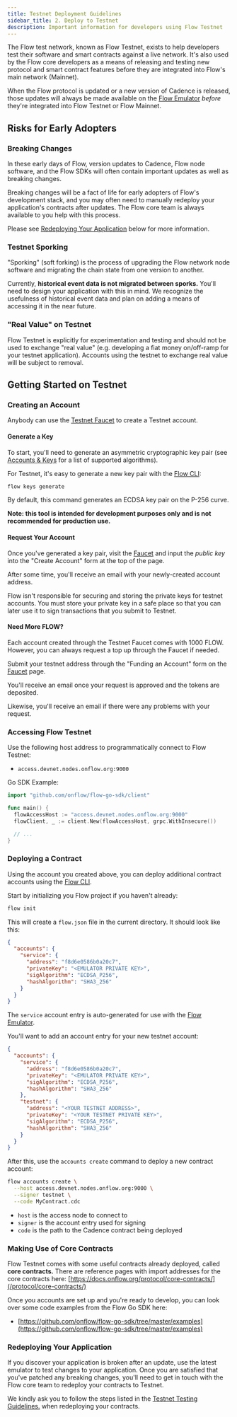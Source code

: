 ```yaml
---
title: Testnet Deployment Guidelines
sidebar_title: 2. Deploy to Testnet
description: Important information for developers using Flow Testnet
---
```


The Flow test network, known as Flow Testnet, exists to help developers test their software and smart contracts against a live network. It's also used by the Flow core developers as a means of releasing and testing new protocol and smart contract features before they are integrated into Flow's main network (Mainnet).

When the Flow protocol is updated or a new version of Cadence is released, those updates will always be made available on the [Flow Emulator](/emulator) _before_ they're integrated into Flow Testnet or Flow Mainnet.

## Risks for Early Adopters

### Breaking Changes

In these early days of Flow, version updates to Cadence, Flow node software, and the Flow SDKs will often contain important updates as well as breaking changes.

Breaking changes will be a fact of life for early adopters of Flow's development stack, and you may often need to manually redeploy your application's contracts after updates. The Flow core team is always available to you help with this process.

Please see [Redeploying Your Application](#redeploying-your-application) below for more information.

<!-- ### Version Compatibility

A version compatibility table can be found here. This will help you navigate version compatibility between Emulator, SDK, and Network Node (flow-go) versions. -->

### Testnet Sporking

"Sporking" (soft forking) is the process of upgrading the Flow network node software and migrating the chain state from one version to another.

Currently, **historical event data is not migrated between sporks.** You'll need to design your application with this in mind. We recognize the usefulness of historical event data and plan on adding a means of accessing it in the near future.

### "Real Value" on Testnet

Flow Testnet is explicitly for experimentation and testing and should not be used to exchange "real value" (e.g. developing a fiat money on/off-ramp for your testnet application). Accounts using the testnet to exchange real value will be subject to removal.

## Getting Started on Testnet

### Creating an Account

Anybody can use the [Testnet Faucet](https://testnet-faucet.onflow.org/) to create a Testnet account.

#### Generate a Key

To start, you'll need to generate an asymmetric cryptographic key pair (see [Accounts & Keys](/concepts/accounts-and-keys) for a list of supported algorithms).

For Testnet, it's easy to generate a new key pair with the [Flow CLI](https://github.com/onflow/flow-cli):

```sh
flow keys generate
```

By default, this command generates an ECDSA key pair on the P-256 curve.

**Note: this tool is intended for development purposes only and is not recommended for production use.**

#### Request Your Account

Once you've generated a key pair, visit the [Faucet](https://testnet-faucet.onflow.org/) and input the _public key_ into the "Create Account" form at the top of the page.

After some time, you'll receive an email with your newly-created account address.

Flow isn't responsible for securing and storing the private keys for testnet accounts. You must store your private key in a safe place so that you can later use it to sign transactions that you submit to Testnet.

#### Need More FLOW?

Each account created through the Testnet Faucet comes with 1000 FLOW. However, you can always request a top up through the Faucet if needed.

Submit your testnet address through the "Funding an Account" form on the [Faucet](https://testnet-faucet.onflow.org/) page.

You'll receive an email once your request is approved and the tokens are deposited.

Likewise, you'll receive an email if there were any problems with your request.

### Accessing Flow Testnet

Use the following host address to programmatically connect to Flow Testnet:

- `access.devnet.nodes.onflow.org:9000`

Go SDK Example:

```go
import "github.com/onflow/flow-go-sdk/client"

func main() {
  flowAccessHost := "access.devnet.nodes.onflow.org:9000"
  flowClient, _ := client.New(flowAccessHost, grpc.WithInsecure())

  // ...
}
```

### Deploying a Contract

Using the account you created above, you can deploy additional contract accounts using the [Flow CLI](https://github.com/onflow/flow-cli).

Start by initializing you Flow project if you haven't already:

```sh
flow init
```

This will create a `flow.json` file in the current directory. It should look like this:

```json
{
  "accounts": {
    "service": {
      "address": "f8d6e0586b0a20c7",
      "privateKey": "<EMULATOR PRIVATE KEY>",
      "sigAlgorithm": "ECDSA_P256",
      "hashAlgorithm": "SHA3_256"
    }
  }
}
```

The `service` account entry is auto-generated for use with the [Flow Emulator](/emulator).

You'll want to add an account entry for your new testnet account:

```json
{
  "accounts": {
    "service": {
      "address": "f8d6e0586b0a20c7",
      "privateKey": "<EMULATOR PRIVATE KEY>",
      "sigAlgorithm": "ECDSA_P256",
      "hashAlgorithm": "SHA3_256"
    },
    "testnet": {
      "address": "<YOUR TESTNET ADDRESS>",
      "privateKey": "<YOUR TESTNET PRIVATE KEY>",
      "sigAlgorithm": "ECDSA_P256",
      "hashAlgorithm": "SHA3_256"
    }
  }
}
```

After this, use the `accounts create` command to deploy a new contract account:

```sh
flow accounts create \
  --host access.devnet.nodes.onflow.org:9000 \
  --signer testnet \
  --code MyContract.cdc
```

- `host` is the access node to connect to
- `signer` is the account entry used for signing
- `code` is the path to the Cadence contract being deployed

### Making Use of Core Contracts

Flow Testnet comes with some useful contracts already deployed, called **core contracts.** There are reference pages with import addresses for the core contracts here: [https://docs.onflow.org/protocol/core-contracts/](/protocol/core-contracts/)

Once you accounts are set up and you're ready to develop, you can look over some code examples from the Flow Go SDK here:

- [https://github.com/onflow/flow-go-sdk/tree/master/examples](https://github.com/onflow/flow-go-sdk/tree/master/examples)

### Redeploying Your Application

If you discover your application is broken after an update, use the latest emulator to test changes to your application. Once you are satisfied that you've patched any breaking changes, you'll need to get in touch with the Flow core team to redeploy your contracts to Testnet.

We kindly ask you to follow the steps listed in the [Testnet Testing Guidelines.](../testnet-testing) when redeploying your contracts.

